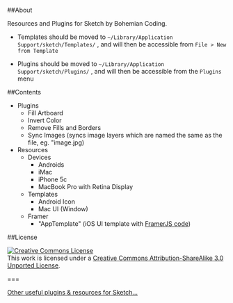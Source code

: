 ##About

Resources and Plugins for Sketch by Bohemian Coding.

* Templates should be moved to `~/Library/Application Support/sketch/Templates/` , and will then be accessible from `File > New from Template`

* Plugins should be moved to `~/Library/Application Support/sketch/Plugins/` , and will then be accessible from the `Plugins` menu

##Contents

* Plugins
	* Fill Artboard
	* Invert Color
	* Remove Fills and Borders
	* Sync Images (syncs image layers which are named the same as the file, eg. "image.jpg)
* Resources
	* Devices
		* Androids
		* iMac
		* iPhone 5c
		* MacBook Pro with Retina Display
	* Templates
		* Android Icon
		* Mac UI (Window)
	* Framer
		* "AppTemplate" (iOS UI template with [FramerJS code](https://github.com/sebj/Sketch/blob/master/Resources/Framer/AppTemplate/app.js))

##License

<a rel="license" href="http://creativecommons.org/licenses/by-sa/3.0/deed.en_US"><img alt="Creative Commons License" style="border-width:0" src="http://i.creativecommons.org/l/by-sa/3.0/88x31.png" /></a><br />This work is licensed under a <a rel="license" href="http://creativecommons.org/licenses/by-sa/3.0/deed.en_US">Creative Commons Attribution-ShareAlike 3.0 Unported License</a>.

===

<a href="https://gist.github.com/bomberstudios/7694497">Other useful plugins & resources for Sketch...</a>
